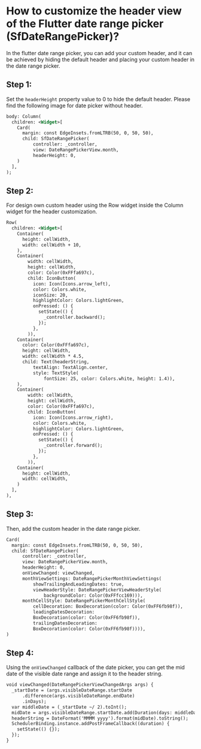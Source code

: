 # How to customize the header view of the Flutter date range picker (SfDateRangePicker)?

In the flutter date range picker, you can add your custom header, and it can be achieved by hiding the default header and placing your custom header in the date range picker.

## Step 1:
Set the `headerHeight` property value to 0 to hide the default header. Please find the following image for date picker without header.

```xml
body: Column(
  children: <Widget>[
    Card(
      margin: const EdgeInsets.fromLTRB(50, 0, 50, 50),
      child: SfDateRangePicker(
          controller: _controller,
          view: DateRangePickerView.month,
          headerHeight: 0, 
    )
  ],
);
```

## Step 2:
For design own custom header using the Row widget inside the Column widget for the header customization.

```xml
Row(
  children: <Widget>[
    Container(
      height: cellWidth,
      width: cellWidth + 10,
    ),
    Container(
        width: cellWidth,
        height: cellWidth,
        color: Color(0xFFfa697c),
        child: IconButton(
          icon: Icon(Icons.arrow_left),
          color: Colors.white,
          iconSize: 20,
          highlightColor: Colors.lightGreen,
          onPressed: () {
            setState(() {
              _controller.backward();
            });
          },
        )),
    Container(
      color: Color(0xFFfa697c),
      height: cellWidth,
      width: cellWidth * 4.5,
      child: Text(headerString,
          textAlign: TextAlign.center,
          style: TextStyle(
              fontSize: 25, color: Colors.white, height: 1.4)),
    ),
    Container(
        width: cellWidth,
        height: cellWidth,
        color: Color(0xFFfa697c),
        child: IconButton(
          icon: Icon(Icons.arrow_right),
          color: Colors.white,
          highlightColor: Colors.lightGreen,
          onPressed: () {
            setState(() {
              _controller.forward();
            });
          },
        )),
    Container(
      height: cellWidth,
      width: cellWidth,
    )
  ],
),
```
## Step 3:
Then, add the custom header in the date range picker.

```xml
Card(
  margin: const EdgeInsets.fromLTRB(50, 0, 50, 50),
  child: SfDateRangePicker(
      controller: _controller,
      view: DateRangePickerView.month,
      headerHeight: 0,
      onViewChanged: viewChanged,
      monthViewSettings: DateRangePickerMonthViewSettings(
          showTrailingAndLeadingDates: true,
          viewHeaderStyle: DateRangePickerViewHeaderStyle(
              backgroundColor: Color(0xFFfcc169))),
      monthCellStyle: DateRangePickerMonthCellStyle(
          cellDecoration: BoxDecoration(color: Color(0xFF6fb98f)),
          leadingDatesDecoration:
          BoxDecoration(color: Color(0xFF6fb98f)),
          trailingDatesDecoration:
          BoxDecoration(color: Color(0xFF6fb98f)))),
)
```
## Step 4:
Using the `onViewChanged` callback of the date picker, you can get the mid date of the visible date range and assign it to the header string.

```xml
void viewChanged(DateRangePickerViewChangedArgs args) {
  _startDate = (args.visibleDateRange.startDate
      .difference(args.visibleDateRange.endDate)
      .inDays);
  var middleDate = (_startDate ~/ 2).toInt();
  midDate = args.visibleDateRange.startDate.add(Duration(days: middleDate));
  headerString = DateFormat('MMMM yyyy').format(midDate).toString();
  SchedulerBinding.instance.addPostFrameCallback((duration) {
    setState(() {});
  });
}
```
